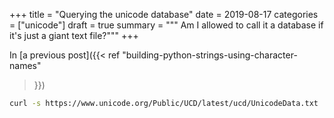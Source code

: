 +++
title = "Querying the unicode database"
date = 2019-08-17
categories = ["unicode"]
draft = true
summary = """
Am I allowed to call it a database if it's just a giant text file?"""
+++

In [a previous post]({{< ref "building-python-strings-using-character-names"
>}})

```bash
curl -s https://www.unicode.org/Public/UCD/latest/ucd/UnicodeData.txt | awk -F ';' '{ if(length($2) > 0 && $2 != "<control>") print $1, length($2), $2; else print $1, length($11), $11 }' | sort -rnk2 >| sorted.txt
```



